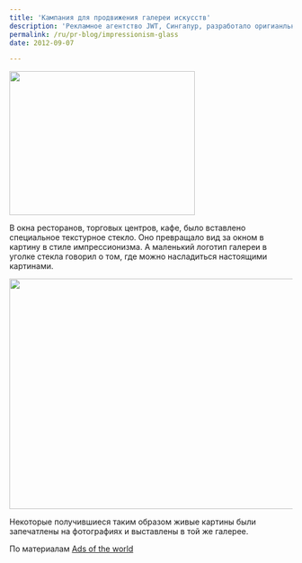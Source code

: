 ```yaml
---
title: 'Кампания для продвижения галереи искусств'
description: 'Рекламное агентство JWT, Сингапур, разработало оригианльную и эффективную кампанию для продвижения галереи импрессионизма &quot;vue privee&quot;.'
permalink: /ru/pr-blog/impressionism-glass
date: 2012-09-07

---
```


<img src="{{ site.assets }}/upload/9f740facfedf67969b11bd6a2b2033ca_330.jpg" alt="" class="post__img" width="330" height="256">

В окна ресторанов, торговых центров, кафе, было вставлено специальное текстурное стекло. Оно превращало вид за окном в картину в стиле импрессионизма. А маленький логотип галереи в уголке стекла говорил о том, где можно насладиться настоящими картинами.

<img src="{{ site.assets }}/upload/a32a77a5-9a88-4c50-ac31-3a82cffde31c-content_images-main.png" alt="" class="post__img" width="580" height="410">

Некоторые получившиеся таким образом живые картины были запечатлены на фотографиях и выставлены в той же галерее.

По материалам <a href="http://adsoftheworld.com/media/ambient/vue_privee_gallery_impressionist_windows?size=_original">Ads of the world</a>

